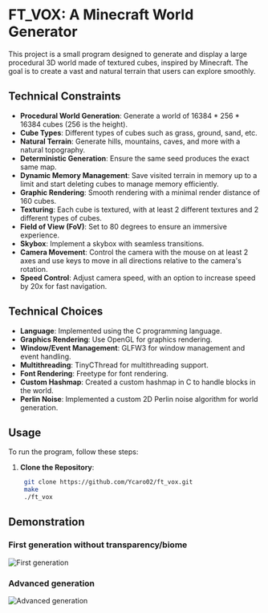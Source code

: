 # FT_VOX: A Minecraft World Generator

This project is a small program designed to generate and display a large procedural 3D world made of textured cubes, inspired by Minecraft. The goal is to create a vast and natural terrain that users can explore smoothly.

## Technical Constraints

- **Procedural World Generation**: Generate a world of 16384 * 256 * 16384 cubes (256 is the height).
- **Cube Types**: Different types of cubes such as grass, ground, sand, etc.
- **Natural Terrain**: Generate hills, mountains, caves, and more with a natural topography.
- **Deterministic Generation**: Ensure the same seed produces the exact same map.
- **Dynamic Memory Management**: Save visited terrain in memory up to a limit and start deleting cubes to manage memory efficiently.
- **Graphic Rendering**: Smooth rendering with a minimal render distance of 160 cubes.
- **Texturing**: Each cube is textured, with at least 2 different textures and 2 different types of cubes.
- **Field of View (FoV)**: Set to 80 degrees to ensure an immersive experience.
- **Skybox**: Implement a skybox with seamless transitions.
- **Camera Movement**: Control the camera with the mouse on at least 2 axes and use keys to move in all directions relative to the camera's rotation.
- **Speed Control**: Adjust camera speed, with an option to increase speed by 20x for fast navigation.

## Technical Choices

- **Language**: Implemented using the C programming language.
- **Graphics Rendering**: Use OpenGL for graphics rendering.
- **Window/Event Management**: GLFW3 for window management and event handling.
- **Multithreading**: TinyCThread for multithreading support.
- **Font Rendering**: Freetype for font rendering.
- **Custom Hashmap**: Created a custom hashmap in C to handle blocks in the world.
- **Perlin Noise**: Implemented a custom 2D Perlin noise algorithm for world generation.

## Usage

To run the program, follow these steps:

1. **Clone the Repository**:
   ```bash
	git clone https://github.com/Ycaro02/ft_vox.git
	make
	./ft_vox
	```

## Demonstration

### First generation without transparency/biome

![First generation](rsc/gif/first_gen.gif)

### Advanced generation

![Advanced generation](rsc/gif/test_1000.gif)
